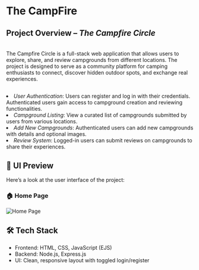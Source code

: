 # The CampFire
<h2>Project Overview – <I>The Campfire Circle</I></h2>
<br>
The Campfire Circle is a full-stack web application that allows users to explore, share, and review campgrounds from different locations. The project is designed to serve as a community platform for camping enthusiasts to connect, discover hidden outdoor spots, and exchange real experiences.<br>

##

<li><I>User Authentication</I>: 
Users can register and log in with their credentials. Authenticated users gain access to campground creation and reviewing functionalities.

<li><I>Campground Listing</I>:
View a curated list of campgrounds submitted by users from various locations.

<li><I>Add New Campgrounds</I>:
Authenticated users can add new campgrounds with details and optional images.

<li><I>Review System</I>:
Logged-in users can submit reviews on campgrounds to share their experiences.

##
## 📸 UI Preview

Here’s a look at the user interface of the project:

### 🏠 Home Page
![Home Page](./screenshots/home.png)

## 🛠️ Tech Stack

- Frontend: HTML, CSS, JavaScript (EJS)
- Backend: Node.js, Express.js
- UI: Clean, responsive layout with toggled login/register

